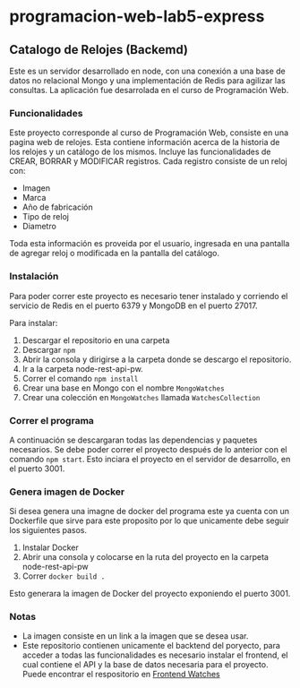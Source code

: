 # programacion-web-lab5-express

## Catalogo de Relojes (Backemd)
Este es un servidor desarrollado en node, con una conexión a una base de datos no relacional Mongo y una implementación de Redis para agilizar las consultas. La aplicación fue desarrolada en el curso de Programación Web. 

### Funcionalidades

Este proyecto corresponde al curso de Programación Web, consiste en una pagina web de relojes. Esta contiene información acerca de la historia de los relojes y un catálogo de los mismos. Incluye las funcionalidades de CREAR, BORRAR y MODIFICAR registros. Cada registro consiste de un reloj con: 
- Imagen
- Marca
- Año de fabricación
- Tipo de reloj
- Diametro

Toda esta información es proveida por el usuario, ingresada en una pantalla de agregar reloj o modificada en la pantalla del catálogo.  

### Instalación

Para poder correr este proyecto es necesario tener instalado y corriendo el servicio de Redis en el puerto 6379 y MongoDB en el puerto 27017.

Para instalar:
1. Descargar el repositorio en una carpeta
2. Descargar `npm`
3. Abrir la consola y dirigirse a la carpeta donde se descargo el repositorio.
4. Ir a la carpeta node-rest-api-pw.
5. Correr el comando `npm install`
6. Crear una base en Mongo con el nombre `MongoWatches`
7. Crear una colección en  `MongoWatches` llamada `WatchesCollection`

### Correr el programa

A continuación se descargaran todas las dependencias y paquetes necesarios. Se debe poder correr el proyecto después de lo anterior con el comando `npm start`. Esto inciara el proyecto en el servidor de desarrollo, en el puerto 3001.

### Genera imagen de Docker

Si desea genera una imagne de docker del programa este ya cuenta con un Dockerfile que sirve para este proposito por lo que unicamente debe seguir los siguientes pasos.

1. Instalar Docker
2. Abrir una consola y colocarse en la ruta del proyecto en la carpeta node-rest-api-pw
3. Correr `docker build .`

Esto generara la imagen de Docker del proyecto exponiendo el puerto 3001.

### Notas
- La imagen consiste en un link a la imagen que se desea usar.
- Este repositorio contienen unicamente el backtend del poryecto, para acceder a todas las funcionalidades es necesario instalar el frontend, el cual contiene el API y la base de datos necesaria para el proyecto. Puede encontrar el respositorio en [Frontend Watches](https://github.com/JRosales0912/proyecto-programacion-web/)
